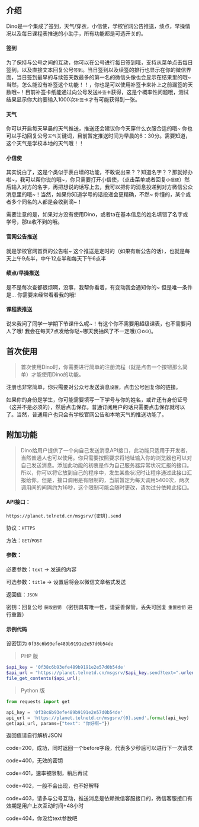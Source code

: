 ## 介绍

Dino是一个集成了签到，天气/穿衣，小信使，学校官网公告推送，绩点，早操情况以及每日课程表推送的小助手，所有功能都是可选开关的。


#### 签到
为了保持与公号之间的互动，你可以在公号进行每日签到哦，支持从菜单点击每日签到，以及直接文本回复公号`签到`。当日签到以及续签的排行也显示在你的微信界面，当日签到最早的与续签天数最多的第一名的微信头像也会显示在结果里的哦~
当然，怎么能没有补签这个功能！！，你也是可以使用补签卡来补上之前漏签的天数哦~！目前补签卡纸能通过向公号发送`补签卡`获得，这是个概率性问题哦，测试结果显示你大约要输入1000次`补签卡`才有可能获得到一张。

#### 天气
你可以开启每天早晨的天气推送，推送还会建议你今天穿什么衣服合适的哦~ 你也可以手动回复公号`天气`关键词，目前暂定推送时间为早晨的6：30分。需要知道，这个天气是学校本地的天气哦！！

#### 小信使
其实说白了，这是个类似于表白墙的功能，不敢说出来？？知道名字？？那就好办啦~，我可以帮你说的哦~，你只需要打开小信使，（点击菜单或者回复`小信使`）然后输入对方的名字，再把想说的话写上去，我可以把你的消息投递到对方微信公众消息里的哦~！当然，如果你知道学号的话投递会更精确，不然~ 你懂的，某个或者多个同名的人都是会收到滴~！

需要注意的是，如果对方没有使用Dino，或者ta在基本信息的姓名填错了名字或学号，那ta收不到的哦。


#### 官网公告推送
就是学校官网首页的公告啦~ 这个推送是定时的（如果有新公告的话），也就是每天上午9点半，中午12点半和每天下午6点半


#### 绩点/早操推送
是不是每次查都很烦啊，没事，我帮你看着，有变动我会通知你的~  但是唯一条件是... 你需要来经常看看我的哦!


#### 课程表推送
说来我问了同学一学期下节课什么呢~！有这个你不需要用超级课表，也不需要问人了哦! 我会在每天7点发给你哒~哪天我抽风了不一定哦(⊙o⊙)。



## 首次使用

> 首次使用Dino时，你需要进行简单的注册流程（就是点击一个按钮那么简单）才能使用Dino的功能。

注册也非常简单，你只需要对公众号发送消息`设置`，点击公号回复你的链接。

如果你的身份是学生，你可能需要填写一下学号与你的姓名，或许还有身份证号（这并不是必须的），然后点击保存。普通订阅用户的话只需要点击保存就可以了。当然，普通用户也只会有学校官网公告和本地天气的推送功能了。


## 附加功能


> Dino给用户提供了一个向自己发送消息API接口，此功能只适用于开发者，当然普通人也可以使用。你只需要按照要求将地址输入你的浏览器也可以对自己发送消息。添加此功能的初衷是作为自己服务器异常状况汇报的接口。所以，你可以将它放到自己的程序中，发生某些状况时让程序通过此接口汇报给你。但是，接口调用是有限制的，当前暂定为每天调用5400次，两次调用间的间隔约为16秒，这个限制可能会随时更改，请勿过分依赖此接口。


#### API接口：

`https://planet.telnetd.cn/msgsrv/{密钥}.send`

协议：`HTTPS`

方法：`GET`/`POST`

#### 参数：
必要参数：`text` -> 发送的内容

可选参数：`title` -> 设置后将会以微信文章格式发送

返回值：`JSON`

密钥：回复公号 `获取密钥` （密钥具有唯一性，请妥善保管，丢失可回复 `重置密钥` 进行重置）


#### 示例代码

设密钥为 `0f38c6b93efe489b9191e2e57d0b54de`

> PHP 版
``` php
$api_key = '0f38c6b93efe489b9191e2e57d0b54de'
$api_url = "https://planet.telnetd.cn/msgsrv/$api_key.send?text=".urlencode('你好啊~')
file_get_contents($api_url);
```

> Python 版
``` python
from requests import get

api_key = '0f38c6b93efe489b9191e2e57d0b54de'
api_url = 'https://planet.telnetd.cn/msgsrv/{0}.send'.format(api_key)
get(api_url, params={"text": "你好啊~"})
```

返回值请自行解析JSON

code=200，成功，同时返回一个before字段，代表多少秒后可以进行下一次请求

code=400，无效的密钥

code=401，速率被限制，稍后再试

code=402，一般不会出现，也不好解释

code=403，请多与公号互动，推送消息是依赖微信客服接口的，微信客服接口有效期是用户上次互动时间+48小时

code=404，你没给text参数吧
